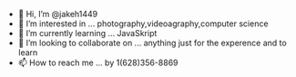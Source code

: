 - 👋 Hi, I’m @jakeh1449
- 👀 I’m interested in ... photography,videoagraphy,computer science
- 🌱 I’m currently learning ... JavaSkript
- 💞️ I’m looking to collaborate on ... anything just for the experence and to learn 
- 📫 How to reach me ... by 1(628)356-8869

<!---
jakeh1449/jakeh1449 is a ✨ special ✨ repository because its `README.md` (this file) appears on your GitHub profile.
You can click the Preview link to take a look at your changes.
--->
